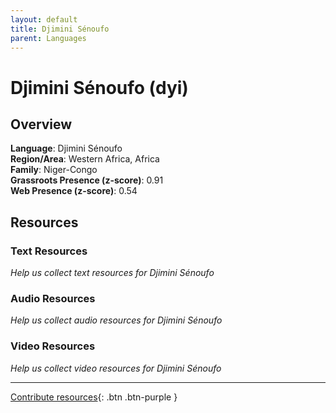 ```yaml
---
layout: default
title: Djimini Sénoufo
parent: Languages
---
```


# Djimini Sénoufo (dyi)

## Overview

**Language**: Djimini Sénoufo  
**Region/Area**: Western Africa, Africa  
**Family**: Niger-Congo  
**Grassroots Presence (z-score)**: 0.91  
**Web Presence (z-score)**: 0.54  

## Resources

### Text Resources
*Help us collect text resources for Djimini Sénoufo*

### Audio Resources
*Help us collect audio resources for Djimini Sénoufo*

### Video Resources
*Help us collect video resources for Djimini Sénoufo*

---

[Contribute resources](https://forms.office.com/e/1SfLJx3u1r){: .btn .btn-purple }

